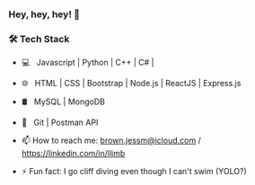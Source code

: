 ### Hey, hey, hey! 👋

<h3>🛠 Tech Stack</h3>

- 💻 &nbsp; Javascript | Python | C++ | C# | 
- 🌐 &nbsp; HTML | CSS | Bootstrap | Node.js | ReactJS | Express.js
- 🛢 &nbsp; MySQL | MongoDB
- 🔧 &nbsp; Git | Postman API 

- 📫 How to reach me: brown.jessm@icloud.com / https://linkedin.com/in/lljmb
- ⚡ Fun fact: I go cliff diving even though I can't swim (YOLO?)
